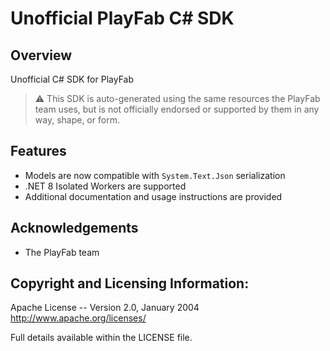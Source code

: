 ﻿# Unofficial PlayFab C# SDK

## Overview

Unofficial C# SDK for PlayFab

> ⚠️ This SDK is auto-generated using the same resources the PlayFab team uses, but is not officially endorsed or supported by them in any way, shape, or form.

## Features

- Models are now compatible with `System.Text.Json` serialization
- .NET 8 Isolated Workers are supported
- Additional documentation and usage instructions are provided

## Acknowledgements

- The PlayFab team

## Copyright and Licensing Information:

Apache License --
Version 2.0, January 2004
http://www.apache.org/licenses/

Full details available within the LICENSE file.